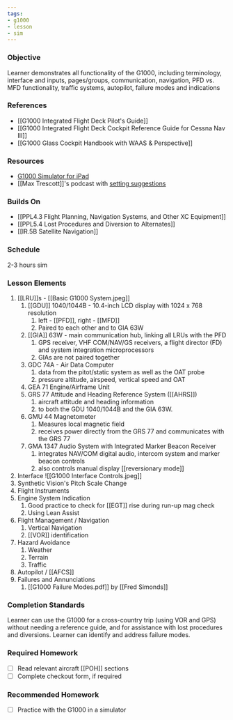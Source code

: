 ```yaml
---
tags: 
- g1000
- lesson
- sim
---
```

### Objective
Learner demonstrates all functionality of the G1000, including terminology, interface and inputs, pages/groups, communication, navigation, PFD vs. MFD functionality, traffic systems, autopilot, failure modes and indications

### References
- [[G1000 Integrated Flight Deck Pilot's Guide]]
- [[G1000 Integrated Flight Deck Cockpit Reference Guide for Cessna Nav III]]
- [[G1000 Glass Cockpit Handbook with WAAS & Perspective]]

### Resources
- [G1000 Simulator for iPad](https://www.simionic.net/wordpress/g1000-apps/)
- [[Max Trescott]]'s podcast with [setting suggestions](https://aviationnewstalk.com/podcast/382-best-garmin-g1000-g3000-g5000-cirrus-perspective-settings-to-fly-safer-and-smarter/)

### Builds On
- [[PPL4.3 Flight Planning, Navigation Systems, and Other XC Equipment]]
- [[PPL5.4 Lost Procedures and Diversion to Alternates]]
- [[IR.5B Satellite Navigation]]

### Schedule
2-3 hours sim

### Lesson Elements
1. [[LRU]]s - [[Basic G1000 System.jpeg]]
	1. [[GDU]] 1040/1044B - 10.4-inch LCD display with 1024 x 768 resolution
		1. left - [[PFD]], right - [[MFD]]
		2. Paired to each other and to GIA 63W
	2. [[GIA]] 63W - main communication hub, linking all LRUs with the PFD
		1. GPS receiver, VHF COM/NAV/GS receivers, a flight director (FD) and system integration microprocessors
		2. GIAs are not paired together
	3. GDC 74A - Air Data Computer
		1. data from the pitot/static system as well as the OAT probe
		2. pressure altitude, airspeed, vertical speed and OAT
	4. GEA 71 Engine/Airframe Unit
	5. GRS 77 Attitude and Heading Reference System ([[AHRS]])
		1. aircraft attitude and heading information
		2. to both the GDU 1040/1044B and the GIA 63W.
	6. GMU 44 Magnetometer
		1. Measures local magnetic field
		2. receives power directly from the GRS 77 and communicates with the GRS 77
	7. GMA 1347 Audio System with Integrated Marker Beacon Receiver
		1. integrates NAV/COM digital audio, intercom system and marker beacon controls
		2. also controls manual display [[reversionary mode]]
2. Interface ![[G1000 Interface Controls.jpeg]]
3. Synthetic Vision's Pitch Scale Change
4. Flight Instruments
5. Engine System Indication
	1. Good practice to check for [[EGT]] rise during run-up mag check
	2. Using Lean Assist
6. Flight Management / Navigation
	1. Vertical Navigation
	2. [[VOR]] identification
7. Hazard Avoidance
	1. Weather
	2. Terrain
	3. Traffic
8. Autopilot / [[AFCS]]
9. Failures and Annunciations
	1. [[G1000 Failure Modes.pdf]] by [[Fred Simonds]]

### Completion Standards
Learner can use the G1000 for a cross-country trip (using VOR and GPS) without needing a reference guide, and for assistance with lost procedures and diversions. Learner can identify and address failure modes.

### Required Homework
- [ ] Read relevant aircraft [[POH]] sections
- [ ] Complete checkout form, if required

### Recommended Homework 
- [ ] Practice with the G1000 in a simulator
